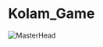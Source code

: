 # Kolam_Game
![MasterHead](https://mir-s3-cdn-cf.behance.net/project_modules/fs/04d53f80577741.5cf8b5c84827c.gif)
